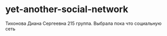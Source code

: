 # yet-another-social-network

Тихонова Диана Сергеевна 215 группа. Выбрала пока что социальную сеть
